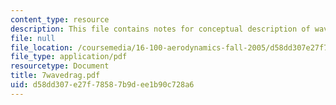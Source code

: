```yaml
---
content_type: resource
description: This file contains notes for conceptual description of wave drag.
file: null
file_location: /coursemedia/16-100-aerodynamics-fall-2005/d58dd307e27f78587b9dee1b90c728a6_7wavedrag.pdf
file_type: application/pdf
resourcetype: Document
title: 7wavedrag.pdf
uid: d58dd307-e27f-7858-7b9d-ee1b90c728a6
---
```

